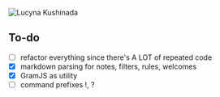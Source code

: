 ![Lucyna Kushinada](https://github.com/user-attachments/assets/d3f8158f-9ebd-450d-8d7f-357e7d2ea718)

## To-do
- [ ] refactor everything since there's A LOT of repeated code
- [x] markdown parsing for notes, filters, rules, welcomes
- [x] GramJS as utility
- [ ] command prefixes !, ?
